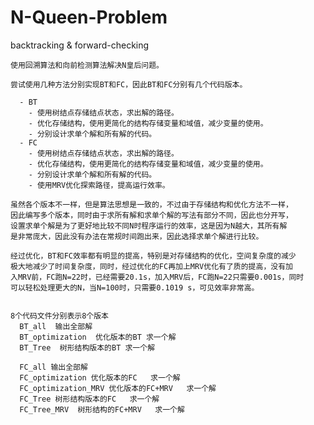 # N-Queen-Problem
backtracking &amp; forward-checking


    使用回溯算法和向前检测算法解决N皇后问题。
    
    尝试使用几种方法分别实现BT和FC，因此BT和FC分别有几个代码版本。

      - BT 
        - 使用树结点存储结点状态，求出解的路径。
        - 优化存储结构，使用更简化的结构存储变量和域值，减少变量的使用。
        - 分别设计求单个解和所有解的代码。
      - FC
        - 使用树结点存储结点状态，求出解的路径。
        - 优化存储结构，使用更简化的结构存储变量和域值，减少变量的使用。
        - 分别设计求单个解和所有解的代码。
        - 使用MRV优化探索路径，提高运行效率。

    虽然各个版本不一样，但是算法思想是一致的，不过由于存储结构和优化方法不一样，
    因此编写多个版本，同时由于求所有解和求单个解的写法有部分不同，因此也分开写，
    设置求单个解是为了更好地比较不同N时程序运行的效率，这是因为N越大，其所有解
    是非常庞大，因此没有办法在常规时间跑出来，因此选择求单个解进行比较。

    经过优化，BT和FC效率都有明显的提高，特别是对存储结构的优化，空间复杂度的减少
    极大地减少了时间复杂度，同时，经过优化的FC再加上MRV优化有了质的提高，没有加
    入MRV前，FC跑N=22时，已经需要20.1s，加入MRV后，FC跑N=22只需要0.001s，同时
    可以轻松处理更大的N，当N=100时，只需要0.1019 s，可见效率非常高。
    
    
    8个代码文件分别表示8个版本
      BT_all  输出全部解
      BT_optimization  优化版本的BT 求一个解
      BT_Tree  树形结构版本的BT 求一个解

      FC_all 输出全部解
      FC_optimization 优化版本的FC   求一个解
      FC_optimization_MRV 优化版本的FC+MRV   求一个解
      FC_Tree 树形结构版本的FC   求一个解
      FC_Tree_MRV  树形结构的FC+MRV   求一个解
